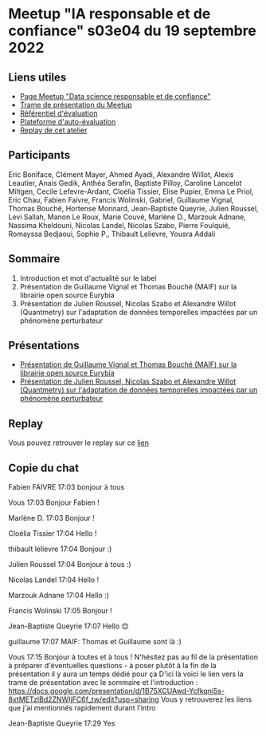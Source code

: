# Meetup "IA responsable et de confiance" s03e04 du 19 septembre 2022

## Liens utiles

- [Page Meetup "Data science responsable et de confiance"](https://www.meetup.com/fr-FR/data-science-responsable-et-de-confiance/)
- [Trame de présentation du Meetup](https://docs.google.com/presentation/d/10-MdhbnXQ4u6U2ZmPtdlIR3_Dg8FYZ43ruZlaYU7JHk/edit?usp=sharing)
- [Référentiel d'évaluation](https://github.com/LabeliaLabs/referentiel-evaluation-dsrc)
- [Plateforme d'auto-évaluation](https://assessment.labelia.org/)
- [Replay de cet atelier](...)

## Participants

Eric Boniface, Clément Mayer, Ahmed Ayadi, Alexandre Willot, Alexis Leautier, Anais Gedik, Anthéa Serafin, Baptiste Pilloy, Caroline Lancelot Miltgen, Cecile Lefevre-Ardant, Cloélia Tissier, Elise Pupier, Emma Le Priol, Eric Chau, Fabien Faivre, Francis Wolinski, Gabriel, Guillaume Vignal, Thomas Bouché, Hortense Monnard, Jean-Baptiste Queyrie, Julien Roussel, Levi Sallah, Manon Le Roux, Marie Couvé, Marlène D., Marzouk Adnane, Nassima Kheldouni, Nicolas Landel, Nicolas Szabo, Pierre Foulquié, Romayssa Bedjaoui, Sophie P., Thibault Lelievre, Yousra Addali

## Sommaire

1. Introduction et mot d'actualité sur le label
1. Présentation de Guillaume Vignal et Thomas Bouché (MAIF) sur la librairie open source Eurybia
1. Présentation de Julien Roussel, Nicolas Szabo et Alexandre Willot (Quantmetry) sur l'adaptation de données temporelles impactées par un phénomène perturbateur

## Présentations

- [Présentation de Guillaume Vignal et Thomas Bouché (MAIF) sur la librairie open source Eurybia](...)
- [Présentation de Julien Roussel, Nicolas Szabo et Alexandre Willot (Quantmetry) sur l'adaptation de données temporelles impactées par un phénomène perturbateur](...)

## Replay

Vous pouvez retrouver le replay sur ce [lien](...)

## Copie du chat

Fabien FAIVRE
17:03
bonjour à tous

Vous
17:03
Bonjour Fabien !

Marlène D.
17:03
Bonjour !

Cloélia Tissier
17:04
Hello !

thibault lelievre
17:04
Bonjour :)

Julien Roussel
17:04
Bonjour à tous :)

Nicolas Landel
17:04
Hello !

Marzouk Adnane
17:04
Hello :)

Francis Wolinski
17:05
Bonjour !

Jean-Baptiste Queyrie
17:07
Hello 😊

guillaume
17:07
MAIF: Thomas et Guillaume sont là :)

Vous
17:15
Bonjour à toutes et à tous ! N'hésitez pas au fil de la présentation à préparer d'éventuelles questions - à poser plutôt à la fin de la présentation il y aura un temps dédié pour ça
D'ici là voici le lien vers la trame de présentation avec le sommaire et l'introduction : https://docs.google.com/presentation/d/1B75XCUAwd-Ycfkqni5s-8xtMETzlBd2ZNWIjFC6f_tw/edit?usp=sharing
Vous y retrouverez les liens que j'ai mentionnés rapidement durant l'intro

Jean-Baptiste Queyrie
17:29
Yes
